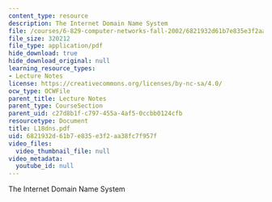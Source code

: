 ```yaml
---
content_type: resource
description: The Internet Domain Name System
file: /courses/6-829-computer-networks-fall-2002/6821932d61b7e835e3f2aa38fc7f957f_L18dns.pdf
file_size: 320212
file_type: application/pdf
hide_download: true
hide_download_original: null
learning_resource_types:
- Lecture Notes
license: https://creativecommons.org/licenses/by-nc-sa/4.0/
ocw_type: OCWFile
parent_title: Lecture Notes
parent_type: CourseSection
parent_uid: c27d8b1f-c797-455a-4af5-0ccbb0124cfb
resourcetype: Document
title: L18dns.pdf
uid: 6821932d-61b7-e835-e3f2-aa38fc7f957f
video_files:
  video_thumbnail_file: null
video_metadata:
  youtube_id: null
---
```

The Internet Domain Name System